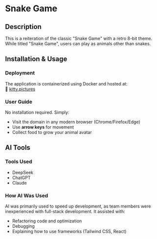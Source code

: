 # Snake Game  

## Description  
This is a reiteration of the classic "Snake Game" with a retro 8-bit theme. While titled "Snake Game", users can play as animals other than snakes.  

## Installation & Usage  
### Deployment  
The application is containerized using Docker and hosted at:  
🔗 [kitty.pictures](https://kitty.pictures)  

### User Guide  
No installation required. Simply:  
- Visit the domain in any modern browser (Chrome/Firefox/Edge)  
- Use **arrow keys** for movement  
- Collect food to grow your animal avatar  

## AI Tools  
### Tools Used  
- DeepSeek  
- ChatGPT  
- Claude  

### How AI Was Used  
AI was primarily used to speed up development, as team members were inexperienced with full-stack development. It assisted with:  
- Refactoring code and optimization  
- Debugging  
- Explaining how to use frameworks (Tailwind CSS, React)  